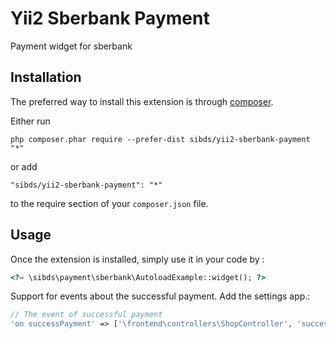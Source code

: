 Yii2 Sberbank Payment
=====================
Payment widget for sberbank

Installation
------------

The preferred way to install this extension is through [composer](http://getcomposer.org/download/).

Either run

```
php composer.phar require --prefer-dist sibds/yii2-sberbank-payment "*"
```

or add

```
"sibds/yii2-sberbank-payment": "*"
```

to the require section of your `composer.json` file.


Usage
-----

Once the extension is installed, simply use it in your code by  :

```php
<?= \sibds\payment\sberbank\AutoloadExample::widget(); ?>
```

Support for events about the successful payment. Add the settings app.:
```php
// The event of successful payment
'on successPayment' => ['\frontend\controllers\ShopController', 'successPayment'],
```
